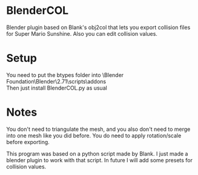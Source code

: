 # BlenderCOL
Blender plugin based on Blank's obj2col that lets you export collision files for Super Mario Sunshine. Also you can edit collision values.

# Setup
You need to put the btypes folder into \Blender Foundation\Blender\2.71\scripts\addons\
Then just install BlenderCOL.py as usual

# Notes
You don't need to triangulate the mesh, and you also don't need to merge into one mesh like you did before.
You do need to apply rotation/scale before exporting.

This program was based on a python script made by Blank. I just made a blender plugin to work with that script.
In future I will add some presets for collision values.

